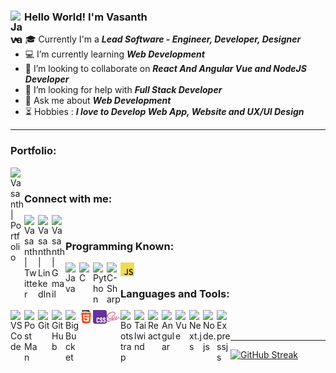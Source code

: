 ### Hello World! I'm Vasanth <img align="left" alt="Java" width="22px" src="https://emojis.slackmojis.com/emojis/images/1593555389/9579/blob_excited.gif?1593555389" />
- 🎓 Currently I'm a ***Lead Software - Engineer, Developer, Designer***
- 💻 I’m currently learning ***Web Development***
- 👬 I’m looking to collaborate on ***React And Angular Vue and NodeJS Developer***
- 🔭 I’m looking for help with ***Full Stack Developer***
- 💬 Ask me about ***Web Development***
- ⏳ Hobbies : ***I love to Develop Web App, Website and UX/UI Design***
<hr/>

### Portfolio:

[<img align="left" alt="Vasanth | Portfolio" width="22px" src="https://vasanth1009.github.io/Personal-Portfolio/Image/favicon.png" />][website]
<br />

### Connect with me:

[<img align="left" alt="Vasanth | Twitter" width="22px" src="https://abs.twimg.com/favicons/twitter.ico" />][twitter]
[<img align="left" alt="Vasanth | LinkedIn" width="22px" src="https://static-exp1.licdn.com/sc/h/al2o9zrvru7aqj8e1x2rzsrca" />][linkedin]
[<img align="left" alt="Vasanth | Gmail" width="22px" src="https://ssl.gstatic.com/ui/v1/icons/mail/rfr/gmail.ico" />][gmail]
<br />

### Programming Known:

<img align="left" alt="Java" width="22px" src="https://img.icons8.com/fluency/48/null/java-coffee-cup-logo.png" />
<img align="left" alt="C" width="22px" src="https://img.icons8.com/color/48/000000/c-programming.png" />
<img align="left" alt="Python" width="22px" src="https://img.icons8.com/color/48/000000/python.png" />
<img align="left" alt="C-Sharp" width="22px" src="https://img.icons8.com/color/48/000000/c-sharp-logo-2.png" />
<img align="left" alt="JS" width="22px" src="https://raw.githubusercontent.com/github/explore/80688e429a7d4ef2fca1e82350fe8e3517d3494d/topics/javascript/javascript.png" />
<br />

### Languages and Tools:

<img align="left" alt="VS Code" width="22px" src="https://code.visualstudio.com/favicon.ico" />
<img align="left" alt="PostMan" width="22px" src="https://img.icons8.com/external-tal-revivo-color-tal-revivo/24/null/external-postman-is-the-only-complete-api-development-environment-logo-color-tal-revivo.png" />
<img align="left" alt="Git" width="22px" src="https://git-scm.com/favicon.ico" />
<img align="left" alt="GitHub" width="22px" src="https://github.com/fluidicon.png" />
<img align="left" alt="BigBucket" width="22px" src="https://www.atlassian.com/assets/img/favicons/bitbucket/favicon-32x32.png" />
<img align="left" alt="HTML5" width="22px" src="https://raw.githubusercontent.com/github/explore/80688e429a7d4ef2fca1e82350fe8e3517d3494d/topics/html/html.png" />
<img align="left" alt="CSS3" width="22px" src="https://raw.githubusercontent.com/github/explore/80688e429a7d4ef2fca1e82350fe8e3517d3494d/topics/css/css.png" />
<img align="left" alt="Sass" width="22px" src="https://raw.githubusercontent.com/github/explore/80688e429a7d4ef2fca1e82350fe8e3517d3494d/topics/sass/sass.png" />
<img align="left" alt="Bootstrap" width="22px" src="https://getbootstrap.com/docs/5.0/assets/img/favicons/favicon.ico" />
<img align="left" alt="Tailwind" width="22px" src="https://tailwindcss.com/favicons/favicon-16x16.png" />
<img align="left" alt="React" width="22px" src="https://reactjs.org/favicon.ico" />
<img align="left" alt="Angular" width="22px" src="https://angular.io/assets/images/favicons/favicon.ico" />
<img align="left" alt="Vue" width="22px" src="https://vuejs.org/logo.svg" />
<img align="left" alt="Next.js" width="22px" src="https://nextjs.org/favicon.ico" />
<img align="left" alt="Node.js" width="22px" src="https://nodejs.org/static/images/favicons/favicon.png" />
<img align="left" alt="Expressjs" width="22px" src="https://expressjs.com/images/favicon.png" />
<br/>
<br/>
<hr/>

[![GitHub Streak](https://github-readme-streak-stats.herokuapp.com?user=Vasanth1009&theme=dark&hide_border=true)](https://git.io/streak-stats)
<br />
<br />
<br />

[website]: https://vasanth1009.github.io/Personal-Portfolio/
[twitter]: https://twitter.com/Vasanth10091999
[linkedin]: https://www.linkedin.com/in/vasanthprabhakaran/
[gmail]: mailto:vasanthprabhakaran1999@gmail.com
